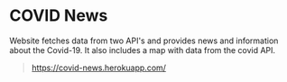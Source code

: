# COVID News
Website fetches data from two API's and provides news and information about the Covid-19. It also includes a map with data from the covid API.
> https://covid-news.herokuapp.com/

